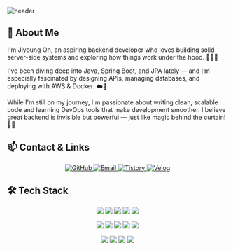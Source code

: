 ![header](https://capsule-render.vercel.app/api?type=blur&color=auto&height=200&section=header&text=%20Welcome%20to%20OH!'s%20GitHub🐈‍⬛&fontSize=30&theme=blur)

## 👋 About Me
I'm Jiyoung Oh, an aspiring backend developer who loves building solid server-side systems and exploring how things work under the hood. 🧑‍💻🔧

I've been diving deep into Java, Spring Boot, and JPA lately — and I’m especially fascinated by designing APIs, managing databases, and deploying with AWS & Docker. ☁️🐳

While I'm still on my journey, I'm passionate about writing clean, scalable code and learning DevOps tools that make development smoother.  I believe great backend is invisible but powerful — just like magic behind the curtain! 🎩✨


## 📫 Contact & Links
<p align="center"> 
  <a href="https://github.com/rimeir">
    <img src="https://img.shields.io/badge/GitHub-181717?style=for-the-badge&logo=github&logoColor=white" alt="GitHub"/>
  </a>
  <a href="mailto:skfsk16022@gmail.com">
    <img src="https://img.shields.io/badge/Email-D14836?style=for-the-badge&logo=gmail&logoColor=white" alt="Email"/>
  </a>
  <a href="https://rimeir24.tistory.com/">
    <img src="https://img.shields.io/badge/Tistory-04BEB8?style=for-the-badge&logo=tistory&logoColor=white" alt="Tistory"/>
  </a>
  <a href="https://velog.io/@skfsk1602/posts">
    <img src="https://img.shields.io/badge/Velog-20C997?style=for-the-badge&logo=velog&logoColor=white" alt="Velog"/>
  </a>
</p>

## 🛠️ Tech Stack
<p align="center">
  <img src="https://img.shields.io/badge/Java-ED8B00?style=for-the-badge&logo=openjdk&logoColor=white"/>
  <img src="https://img.shields.io/badge/Spring Boot-6DB33F?style=for-the-badge&logo=springboot&logoColor=white"/>
  <img src="https://img.shields.io/badge/JPA-59666C?style=for-the-badge&logo=hibernate&logoColor=white"/>
  <img src="https://img.shields.io/badge/MySQL-4479A1?style=for-the-badge&logo=mysql&logoColor=white"/>
  <img src="https://img.shields.io/badge/Redis-DC382D?style=for-the-badge&logo=redis&logoColor=white"/>
</p>
<p align="center">
  <img src="https://img.shields.io/badge/aws-232F3E?style=for-the-badge&logo=amazonwebservices&logoColor=white">
  <img src="https://img.shields.io/badge/AWS EC2-FF9900?style=for-the-badge&logo=amazonec2&logoColor=white"/>
  <img src="https://img.shields.io/badge/Docker-2496ED?style=for-the-badge&logo=docker&logoColor=white"/>
  <img src="https://img.shields.io/badge/GitHub Actions-2088FF?style=for-the-badge&logo=githubactions&logoColor=white"/>
  <img src="https://img.shields.io/badge/Jenkins-D24939?style=for-the-badge&logo=jenkins&logoColor=white"/>
</p>
<p align="center">
  <img src="https://img.shields.io/badge/Git-F05032?style=for-the-badge&logo=git&logoColor=white"/>
  <img src="https://img.shields.io/badge/GitHub-181717?style=for-the-badge&logo=github&logoColor=white"/>
  <img src="https://img.shields.io/badge/Notion-000000?style=for-the-badge&logo=notion&logoColor=white"/>
  <img src="https://img.shields.io/badge/Slack-4A154B?style=for-the-badge&logo=slack&logoColor=white"/>
</p>
